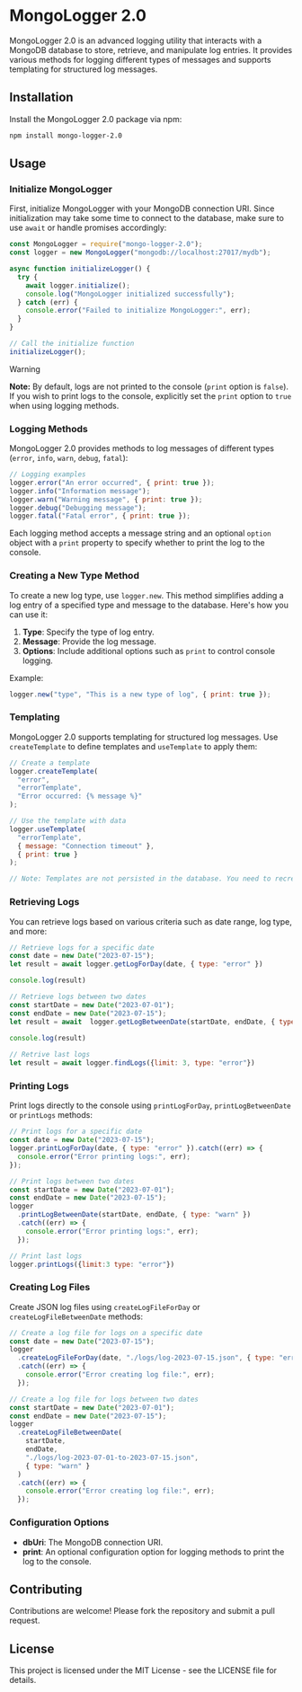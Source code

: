 # MongoLogger 2.0

MongoLogger 2.0 is an advanced logging utility that interacts with a MongoDB database to store, retrieve, and manipulate log entries. It provides various methods for logging different types of messages and supports templating for structured log messages.

## Installation

Install the MongoLogger 2.0 package via npm:

```bash
npm install mongo-logger-2.0
```

## Usage

### Initialize MongoLogger

First, initialize MongoLogger with your MongoDB connection URI. Since initialization may take some time to connect to the database, make sure to use `await` or handle promises accordingly:

```javascript
const MongoLogger = require("mongo-logger-2.0");
const logger = new MongoLogger("mongodb://localhost:27017/mydb");

async function initializeLogger() {
  try {
    await logger.initialize();
    console.log("MongoLogger initialized successfully");
  } catch (err) {
    console.error("Failed to initialize MongoLogger:", err);
  }
}

// Call the initialize function
initializeLogger();
```

> [!WARNING]
>
> **Note:** By default, logs are not printed to the console (`print` option is `false`). If you wish to print logs to the console, explicitly set the `print` option to `true` when using logging methods.

### Logging Methods

MongoLogger 2.0 provides methods to log messages of different types (`error`, `info`, `warn`, `debug`, `fatal`):

```javascript
// Logging examples
logger.error("An error occurred", { print: true });
logger.info("Information message");
logger.warn("Warning message", { print: true });
logger.debug("Debugging message");
logger.fatal("Fatal error", { print: true });
```

Each logging method accepts a message string and an optional `option` object with a `print` property to specify whether to print the log to the console.

### Creating a New Type Method

To create a new log type, use `logger.new`. This method simplifies adding a log entry of a specified type and message to the database. Here's how you can use it:

1. **Type**: Specify the type of log entry.
2. **Message**: Provide the log message.
3. **Options**: Include additional options such as `print` to control console logging.

Example:

```javascript
logger.new("type", "This is a new type of log", { print: true });
```

### Templating

MongoLogger 2.0 supports templating for structured log messages. Use `createTemplate` to define templates and `useTemplate` to apply them:

```javascript
// Create a template
logger.createTemplate(
  "error",
  "errorTemplate",
  "Error occurred: {% message %}"
);

// Use the template with data
logger.useTemplate(
  "errorTemplate",
  { message: "Connection timeout" },
  { print: true }
);

// Note: Templates are not persisted in the database. You need to recreate them upon API restart.
```

### Retrieving Logs

You can retrieve logs based on various criteria such as date range, log type, and more:

```javascript
// Retrieve logs for a specific date
const date = new Date("2023-07-15");
let result = await logger.getLogForDay(date, { type: "error" })

console.log(result)

// Retrieve logs between two dates
const startDate = new Date("2023-07-01");
const endDate = new Date("2023-07-15");
let result = await  logger.getLogBetweenDate(startDate, endDate, { type: "warn" })
 
console.log(result)

// Retrive last logs
let result = await logger.findLogs({limit: 3, type: "error"})
```

### Printing Logs

Print logs directly to the console using `printLogForDay`, `printLogBetweenDate` or `printLogs` methods:

```javascript
// Print logs for a specific date
const date = new Date("2023-07-15");
logger.printLogForDay(date, { type: "error" }).catch((err) => {
  console.error("Error printing logs:", err);
});

// Print logs between two dates
const startDate = new Date("2023-07-01");
const endDate = new Date("2023-07-15");
logger
  .printLogBetweenDate(startDate, endDate, { type: "warn" })
  .catch((err) => {
    console.error("Error printing logs:", err);
  });

// Print last logs
logger.printLogs({limit:3 type: "error"})
```

### Creating Log Files

Create JSON log files using `createLogFileForDay` or `createLogFileBetweenDate` methods:

```javascript
// Create a log file for logs on a specific date
const date = new Date("2023-07-15");
logger
  .createLogFileForDay(date, "./logs/log-2023-07-15.json", { type: "error" })
  .catch((err) => {
    console.error("Error creating log file:", err);
  });

// Create a log file for logs between two dates
const startDate = new Date("2023-07-01");
const endDate = new Date("2023-07-15");
logger
  .createLogFileBetweenDate(
    startDate,
    endDate,
    "./logs/log-2023-07-01-to-2023-07-15.json",
    { type: "warn" }
  )
  .catch((err) => {
    console.error("Error creating log file:", err);
  });
```

### Configuration Options

- **dbUri**: The MongoDB connection URI.
- **print**: An optional configuration option for logging methods to print the log to the console.

## Contributing

Contributions are welcome! Please fork the repository and submit a pull request.

## License

This project is licensed under the MIT License - see the LICENSE file for details.
